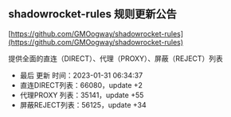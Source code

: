 ## shadowrocket-rules 规则更新公告

[https://github.com/GMOogway/shadowrocket-rules](https://github.com/GMOogway/shadowrocket-rules)

提供全面的直连（DIRECT）、代理（PROXY）、屏蔽（REJECT）列表
- 最后 更新 时间：2023-01-31 06:34:37
- 直连DIRECT列表：66080，update +2
- 代理PROXY 列表：35141，update +55
- 屏蔽REJECT列表：56125，update +34
